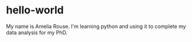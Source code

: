 # hello-world

My name is Amelia Rouse. I'm learning python and using it to complete my data analysis for my PhD.
